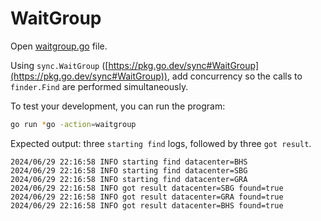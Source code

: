 # WaitGroup

Open [waitgroup.go](./waitgroup.go) file.

Using `sync.WaitGroup` ([https://pkg.go.dev/sync#WaitGroup](https://pkg.go.dev/sync#WaitGroup)), add concurrency so the calls to `finder.Find` are performed simultaneously.

To test your development, you can run the program:

```bash
go run *go -action=waitgroup
```

Expected output: three `starting find` logs, followed by three `got result`.

```
2024/06/29 22:16:58 INFO starting find datacenter=BHS
2024/06/29 22:16:58 INFO starting find datacenter=SBG
2024/06/29 22:16:58 INFO starting find datacenter=GRA
2024/06/29 22:16:58 INFO got result datacenter=SBG found=true
2024/06/29 22:16:58 INFO got result datacenter=GRA found=true
2024/06/29 22:16:58 INFO got result datacenter=BHS found=true
```